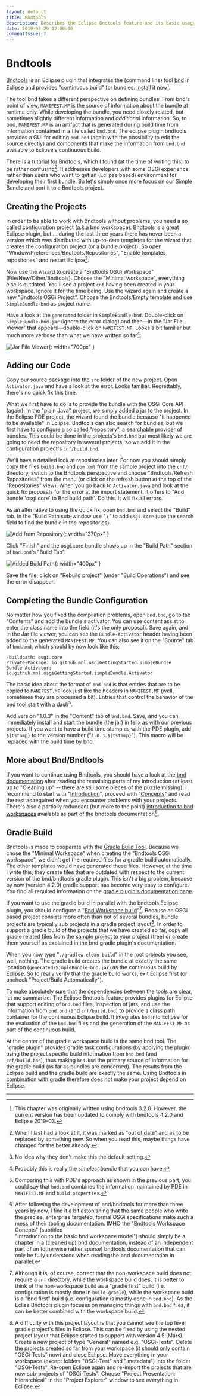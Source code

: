 ```yaml
---
layout: default
title: Bndtools
description: Describes the Eclipse Bndtools feature and its basic usage.
date: 2019-03-29 12:00:00
commentIssue: 7
---
```


# Bndtools

[Bndtools](https://bndtools.org/) is an Eclipse plugin that integrates the (command line) tool [bnd](https://bnd.bndtools.org/) in Eclipse and provides "continuous build" for bundles. [Install](https://bndtools.org/installation.html) it now[^bndtools-version].

[^bndtools-version]: This chapter was originally written using bndtools 3.2.0. However, the current version has been updated to comply with bndtools 4.2.0 and Eclipse 2019-03.

The tool bnd takes a different perspective on defining bundles. From bnd's point of view, `MANIFEST.MF` is the source of information about the bundle at runtime only. While developing the bundle, you need closely related, but sometimes slightly different information and  *additional* information. So, to bnd, `MANIFEST.MF` is an artifact that is generated during build time from information contained in a file called `bnd.bnd`. The eclipse plugin bndtools provides a GUI for editing `bnd.bnd` (again with the possibility to edit the source directly) and components that make the information from `bnd.bnd` available to Eclipse's continuous build. 

There is a [tutorial](https://bndtools.org/tutorial.html) for Bndtools, which I found (at the time of writing this) to be rather confusing[^lastLook]. It addresses developers with some OSGi experience rather than users who want to get an (Eclipse based) environment for developing their first bundle. So let's simply once more focus on our Simple Bundle and port it to a Bndtools project.

[^lastLook]: When I last had a look at it, it was marked as "out of date" and as
    to be replaced by something new. So when you read this, maybe things
    have changed for the better already.

## Creating the Projects

In order to be able to work with Bndtools without problems, you need a so called configuration project (a.k.a bnd workspace). Bndtools is a great Eclipse 
plugin, but ... during the last 
three years there has never been a version which was distributed with up-to-date templates for the wizard that creates the configuration project (or a bundle project). So 
open "Window/Preferences/Bndtools/Repositories", "Enable templates repositories"
and restart Eclipse[^templDefault].

[^templDefault]: No idea why they don't make this the default setting.

Now use the wizard to create a "Bndtools OSGi Workspace" (File/New/Other/Bndtools).
Choose the "Minimal workspace", everything else is outdated.
You'll see a project `cnf` having been created in your workspace. Ignore it for the time being. Use the wizard again and create a new "Bndtools OSGi Project". Choose the Bndtools/Empty template and use `SimpleBundle-bnd` as project name.

Have a look at the `generated` folder in `SimpleBundle-bnd`. Double-click on `SimpleBundle-bnd.jar` (ignore the error dialog) and then&mdash;in the "Jar File Viewer" that 
appears&mdash;double-click on `MANIFEST.MF`. Looks a bit familiar but much 
more verbose than what we have written so far[^sb]:

[^sb]: Probably this is really the *simplest bundle* that you can have.  

![Jar File Viewer](images/JarFileView.png){: width="700px" }

## Adding our Code

Copy our source package into the `src` folder of the new project. Open `Activator.java` and have a look at the error. Looks familiar. Regrettably, there's no quick fix this time.

What we first have to do is to provide the bundle with the OSGi Core API (again).
In the "plain Java" project, we simply added a jar to the project. In the Eclipse PDE 
project, the wizard found the bundle because "it happened to be available" in 
Eclipse. Bndtools can also search for bundles, but we first 
have to configure a so called "repository", a searchable provider of bundles. 
This could be done in the projects's `bnd.bnd` but most likely we are
going to need the repository in several projects, so we add it in the
configuration project's `cnf/build.bnd`.

We'll have a detailed look at repositories later. For now you should simply
copy the files `build.bnd` and `pom.xml` from the 
[sample project](https://github.com/mnlipp/osgi-getting-started/tree/master/cnf) 
into the `cnf/` directory, switch to the Bndtools perspective and choose 
"Bndtools/Refresh Repositories" from the menu (or click on the refresh button
at the top of the "Repositories" view). 
When you go back to `Activator.java` and look at the quick fix proposals for the
error at the import statement, it offers to "Add bundle 'osgi.core' to Bnd
build path'. Do this. It will fix all errors. 

As an alternative to using the quick fix, open `bnd.bnd` and 
select the "Build" tab. In the "Build Path sub-window use "+" to add `osgi.core`
(use the search field to find the bundle in the repositories). 

![Add from Repository](images/AddFromRepoQuery.png){: width="370px" }

Click "Finish" and the osgi.core bundle shows up in the "Build Path" 
section of `bnd.bnd`'s "Build Tab".

![Added Build Path](images/AddedBuildPath.png){: width="400px" }

Save the file, click on "Rebuild project" (under "Build Operations") and see the error disappear.

## Completing the Bundle Configuration

No matter how you fixed the compilation problems, open `bnd.bnd`, go to tab "Contents"
and add the bundle's activator. You can use content assist to enter the class name into the field (it's the only proposal). Save again, and in the Jar file viewer, you can see the `Bundle-Activator` header having been added to the generated `MANIFEST.MF`. You can also see it on the "Source" tab of `bnd.bnd`, which should by now look like this:

```properties
-buildpath: osgi.core
Private-Package: io.github.mnl.osgiGettingStarted.simpleBundle
Bundle-Activator: io.github.mnl.osgiGettingStarted.simpleBundle.Activator
```

The basic idea about the format of `bnd.bnd` is that entries that are to be copied to `MANIFEST.MF` look just like the headers in `MANIFEST.MF` (well, sometimes they are processed a bit). Entries that control the behavior of the bnd tool start with a dash[^cwp].

[^cwp]: Comparing this with PDE's approach as shown in the previous part, you could say that `bnd.bnd` combines the information maintained by PDE in `MANIFEST.MF` and `build.properties`.

Add version "1.0.3" in the "Content" tab of `bnd.bnd`. Save, and you can immediately install and start the bundle (the jar) in felix as with our previous projects. If you want to have a build time stamp as with the PDE plugin, add `${tstamp}` to the version number ("`1.0.3.${tstamp}`"). This macro will be replaced with the build time by bnd.

## More about Bnd/Bndtools

If you want to continue using Bndtools, you should have a look at the [bnd documentation](https://bnd.bndtools.org/) after reading the remaining parts of my introduction (at least up to "Cleaning up" -- there are still some pieces of the puzzle missing). I recommend to start with "[Introduction](https://bnd.bndtools.org/chapters/110-introduction.html)", proceed with "[Concepts](https://bnd.bndtools.org/chapters/130-concepts.html)" and read the rest as required when you encounter problems with your projects. There's also
a partially redundant (but more to the point) 
[introduction to bnd workspaces](https://bndtools.org/concepts.html) available
as part of the bndtools documentation[^astonishDoc].

[^astonishDoc]: After following the development of bnd/bndtools for more than three
	years by now, I find it a bit astonishing that the same people who write the precise,
    enterprise targeted, formal OSGi specifications make such a mess of their 
    tooling documentation. IMHO the "Bndtools Workspace Conepts" (subtitled  
    "Introduction to the basic bnd workspace model") should simply
    be a chapter in a (cleaned up) bnd documentation, instead of an independent
    part of an (otherwise rather sparse) bndtools documentation that can only
    be fully understood when reading the bnd documentation in parallel[^misunderstand].
    
[^misunderstand]: Don't get me wrong, I appreciate the work of everybody who
	participates in the development of bnd/bndtools and I'm very thankful
	that these tools exist, especially for free!

## Gradle Build

Bndtools is made to cooperate with the [Gradle Build Tool](https://gradle.org/).
Because we chose the "Minimal Workspace" when creating the "Bndtools OSGi workspace",
we didn't get the required files for a gradle build automatically. The other templates
would have generated these files. However, 
at the time I write this, they create files that are outdated with respect 
to the current version of the bnd/bndtools gradle plugin. This isn't a big
problem, because by now (version 4.2.0) gradle support has become very easy to 
configure. You find all required information on the 
[gradle plugin's documentation page](https://github.com/bndtools/bnd/blob/master/biz.aQute.bnd.gradle/README.md#gradle-plugin-for-workspace-builds). 

If you want
to use the gradle build in parallel with the bndtools Eclipse plugin, you
should configure a "[Bnd Workspace build](https://github.com/bndtools/bnd/blob/master/biz.aQute.bnd.gradle/README.md#gradle-plugins-for-bnd-workspace-builds)"[^misnomer].
Because an OSGi based project consists more often than not of several bundles,
bundle projects are typically sub projects in a gradle project layout[^restructure].
In order to support a gradle build of the projects that we have created so far,
copy all gradle related files from the 
[sample project](https://github.com/mnlipp/osgi-getting-started) to your project
(tree) or create them yourself as explained in the bnd gradle plugin's
documentation.

[^misnomer]: Although it is, of course, correct that the non-workspace build
	does not require a `cnf` directory, while the workspace build does, it is
	better to think of the non-workspace build as a "gradle first" build (i.e.
	configuration is mostly done in `build.gradle`), while the workspace
	build is a "bnd first" build (i.e. configuration is mostly done in `bnd.bnd`).
	As the Eclise Bndtools plugin focuses on managing things with
	`bnd.bnd` files, it can be better combined with the workspace build. 

[^restructure]: A difficulty with this project layout is that you cannot see 
	the top level gradle project's files in Eclipse. This can be fixed by using 
	the nested project layout that Eclipse started to support with 
	version 4.5 (Mars). Create a new project of type "General" named 
	e.g. "OSGi-Tests". Delete the projects created so far
    from your workspace (it should only contain "OSGi-Tests" now) and close Eclipse. Move
    everything in your workspace (except folders "OSGi-Test" and ".metadata") into the
    folder "OSGi-Tests".
    Re-open Eclipse again and re-import the projects that are now sub-projects of
    "OSGi-Tests". Choose "Project Presentation: Hierarchical" in the "Project Explorer"
    window to see everything in Eclipse.

When you now type "`./gradlew clean build`" in the root projects you see, well, nothing.
The gradle build creates the bundle at exactly the same location
(`generated/SimpleBundle-bnd.jar`) as the continuous build by Eclipse. So to really
verify that the gradle build works, exit Eclipse first (or uncheck "Project/Build
Automatically"). 

To make absolutely sure that the dependencies between the tools are clear, let me
summarize. The Eclipse Bndtools feature provides plugins for Eclipse that support 
editing of `bnd.bnd` files, inspection of jars, and use the information from `bnd.bnd`
(and `cnf/build.bnd`) to provide a class path container for the continuous Eclipse 
build. It integrates `bnd` into Eclipse for the evaluation of the `bnd.bnd` files 
and the generation of the `MANIFEST.MF` as part of the continuous build.

At the center of the gradle workspace build is the same bnd tool. The "gradle plugin" provides  gradle task configurations (by applying the plugin) using the project specific build information from `bnd.bnd` (and `cnf/build.bnd`), thus making `bnd.bnd` the primary 
source of information for the gradle build (as far as bundles are concerned). The results from the Eclipse build and the gradle build are exactly the same. Using Bndtools in combination with gradle therefore does not make your project depend on Eclipse.

---
